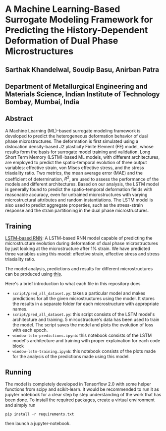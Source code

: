 # A Machine Learning-Based Surrogate Modeling Framework for Predicting the History-Dependent Deformation of Dual Phase Microstructures
## Sarthak Khandelwal, Soudip Basu, Anirban Patra
## Department of Metallurgical Engineering and Materials Science, Indian Institute of Technology Bombay, Mumbai, India

## Abstract
A Machine Learning (ML)-based surrogate modeling framework is developed to predict the heterogeneous deformation behavior of dual phase microstructures. The deformation is first simulated using a dislocation density-based J2 plasticity Finite Element (FE) model, whose results form the basis for surrogate model training and validation. Long Short Term Memory (LSTM)-based ML models, with different architectures, are employed to predict the spatio-temporal evolution of three output variables: effective strain, von Mises effective stress, and the stress triaxiality ratio. Two metrics, the mean average error (MAE) and the coefficient of determination, $R^2$, are used to assess the performance of the models and different architectures. Based on our analysis, the LSTM model is generally found to predict the spatio-temporal deformation fields with reasonable accuracy, even for untrained microstructures with varying microstructural attributes and random instantiations. The LSTM model is also used to predict aggregate properties, such as the stress-strain response and the strain partitioning in the dual phase microstructures.

## Training
[LSTM-based RNN](https://github.com/TheFlash98/model_training/blob/master/window-lstm.ipynb): A LSTM-based RNN model capable of predicting the microstructure evolution during deformation of dual phase microstructures by just looking at the microstructure after 1% strain. We have predicted three variables using this model: effective strain, effective stress and stress triaxiality ratio. 

The model analysis, predictions and results for different microstructures can be produced using [this](https://github.com/TheFlash98/model_training/blob/master/window-lstm-plot-analysis.ipynb).

Here's a brief introduction to what each file in this repository does

- `script/pred_all_dataset.py`: takes a particular model and makes predictions for all the given microstructures using the model. It stores the results in a separate folder for each microstructure with appropriate names.
- `script/pred_all_dataset.py`: this script consists of the LSTM model's architecture and training. 5 mircostructure's data has been used to train the model. The script saves the model and plots the evolution of loss with each epoch.
- `window-lstm-predictions.ipynb`: this notebook consists of the LSTM model's architecture and training with proper explaination for each code block
- `window-lstm-training.ipynb`: this notebook consists of the plots made for the analysis of the predictions made using this model.

## Running
The model is completely developed in Tensorflow 2.0 with some helper functions from scipy and scikit-learn. It would be recommended to run it as jupyter notebook for a clear step by step understanding of the work that has been done. To install the required packages, create a virtual environment and simply run

`pip install -r requirements.txt`

then launch a jupyter-notebook.
